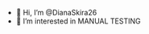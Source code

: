 - 👋 Hi, I’m @DianaSkira26
- 👀 I’m interested in MANUAL TESTING


<!---
DianaSkira26/DianaSkira26 is a ✨ special ✨ repository because its `README.md` (this file) appears on your GitHub profile.
You can click the Preview link to take a look at your changes.
--->
